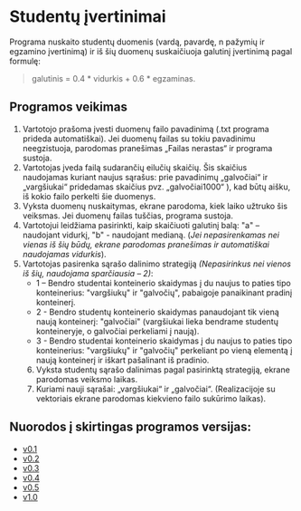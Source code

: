 # Studentų įvertinimai

Programa nuskaito studentų duomenis (vardą, pavardę, n pažymių ir egzamino įvertinimą) ir iš šių duomenų suskaičiuoja galutinį įvertinimą pagal formulę:
> galutinis = 0.4 * vidurkis + 0.6 * egzaminas.

## Programos veikimas
1. Vartotojo prašoma įvesti duomenų failo pavadinimą (.txt programa prideda automatiškai). Jei duomenų failas su tokiu pavadinimu neegzistuoja, parodomas pranešimas „Failas nerastas“ ir programa sustoja.
2. Vartotojas įveda failą sudarančių eilučių skaičių. Šis skaičius naudojamas kuriant naujus sąrašus: prie pavadinimų „galvočiai“ ir „vargšiukai“ pridedamas skaičius  pvz. „galvočiai1000“ ), kad būtų aišku, iš kokio failo perkelti šie duomenys.
3. Vyksta duomenų nuskaitymas, ekrane parodoma, kiek laiko užtruko šis veiksmas. Jei duomenų failas tuščias, programa sustoja.
4. Vartotojui leidžiama pasirinkti, kaip skaičiuoti galutinį balą: "a" – naudojant vidurkį, "b" - naudojant medianą. (*Jei nepasirenkamas nei vienas iš šių būdų, ekrane parodomas pranešimas ir automatiškai naudojamas vidurkis*). 
5. Vartotojas pasirenka sąrašo dalinimo strategiją *(Nepasirinkus nei vienos iš šių, naudojama sparčiausia – 2)*:
   * 1 – Bendro studentai konteinerio skaidymas į du naujus to paties tipo konteinerius: "vargšiukų" ir "galvočių", pabaigoje panaikinant pradinį konteinerį.
   * 2 - Bendro studentų konteinerio skaidymas panaudojant tik vieną naują konteinerį: "galvočiai" (vargšiukai lieka bendrame studentų konteineryje, o galvočiai perkeliami į naują).
   * 3 - Bendro studentai konteinerio skaidymas į du naujus to paties tipo konteinerius: "vargšiukų" ir "galvočių" perkeliant po vieną elementą į naują konteinerį ir iškart pašalinant iš pradinio.
   6. Vyksta studentų sąrašo dalinimas pagal pasirinktą strategiją, ekrane parodomas veiksmo laikas.
   7. Kuriami nauji sąrašai: „vargšiukai“ ir „galvočiai“. (Realizacijoje su vektoriais ekrane parodomas kiekvieno failo sukūrimo laikas).
   
## Nuorodos į skirtingas programos versijas:
 * [v0.1](https://github.com/sandra0828/studentuIvertinimai/tree/v0.1)
 * [v0.2](https://github.com/sandra0828/studentuIvertinimai/tree/v0.2)
 * [v0.3](https://github.com/sandra0828/studentuIvertinimai/tree/v0.3)
 * [v0.4](https://github.com/sandra0828/studentuIvertinimai/tree/v0.4)
 * [v0.5](https://github.com/sandra0828/studentuIvertinimai/tree/v0.5)
 * [v1.0](https://github.com/sandra0828/studentuIvertinimai/tree/v1.0)
   
